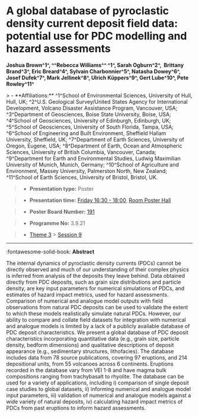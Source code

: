 # A global database of pyroclastic density current deposit field data: potential use for PDC modelling and hazard assessments

**Joshua Brown^1^, ^^Rebecca Williams^^ ^1^, Sarah Ogburn^2^,  Brittany Brand^3^, Eric Breard^4^, Sylvain Charbonnier^5^, Natasha Dowey^6^, Josef Dufek^7^, Mark Jellinek^8^, Ulrich Küppers^9^, Gert Lube^10^, Pete Rowley^11^**

<!-- more -->> - **Affiliations:** ^1^School of Environmental Sciences, University of Hull, Hull, UK; ^2^U.S. Geological Survey/United States Agency for International Development, Volcano Disaster Assistance Program, Vancouver, USA; ^3^Department of Geosciences, Boise State University, Boise, USA; ^4^School of Geosciences, University of Edinburgh, Edinburgh, UK; ^5^School of Geosciences, University of South Florida, Tampa, USA; ^6^School of Engineering and Built Environment, Sheffield Hallam University, Sheffield, UK; ^7^Department of Earth Sciences, University of Oregon, Eugene, USA; ^8^Department of Earth, Ocean and Atmospheric Sciences, University of British Columbia, Vancouver, Canada; ^9^Department for Earth and Environmental Studies, Ludwig Maximilian University of Munich, Munich, Germany; ^10^School of Agriculture and Environment, Massey University, Palmerston North, New Zealand; ^11^School of Earth Sciences, University of Bristol, Bristol, UK.

> - **Presentation type:** Poster

> - **Presentation time:** [Friday 16:30 - 18:00](../sessions_comparison.md#__tabbed_4_6), [Room Poster Hall](../maps_venue.md#__tabbed_1_1)

> - **Poster Board Number:** [191](../map_poster_boards.md#friday)

> - **Programme No:** 3.9.21

> - [Theme 3](../theme3.md) > [Session 9](../sessions/session-3-9.md)

--- 

:fontawesome-solid-book: **Abstract**

The internal dynamics of pyroclastic density currents (PDCs) cannot be directly observed and much of our understanding of their complex physics is inferred from analysis of the deposits they leave behind. Data obtained directly from PDC deposits, such as grain size distributions and particle density, are key input parameters for numerical simulations of PDCs, and estimates of hazard impact metrics, used for hazard assessments. Comparison of numerical and analogue model outputs with field observations from natural PDC deposits can be used to validate the extent to which these models realistically simulate natural PDCs. However, our ability to compare and collate field datasets for integration with numerical and analogue models is limited by a lack of a publicly available database of PDC deposit characteristics.
We present a global database of PDC deposit characteristics incorporating quantitative data (e.g., grain size, particle density, bedform dimensions) and qualitative descriptions of deposit appearance (e.g., sedimentary structures, lithofacies). The database includes data from 78 source publications, covering 97 eruptions, and 214 depositional units, from 55 volcanoes across 6 continents. Eruptions recorded in the database vary from VEI 1-8 and have magma bulk compositions ranging from trachybasalt to rhyolite.
The database can be used for a variety of applications, including i) comparison of single deposit case studies to global datasets, ii) informing numerical and analogue model input parameters, iii) validation of numerical and analogue models against a wide variety of natural deposits, iv) calculating hazard impact metrics of PDCs from past eruptions to inform hazard assessments.

